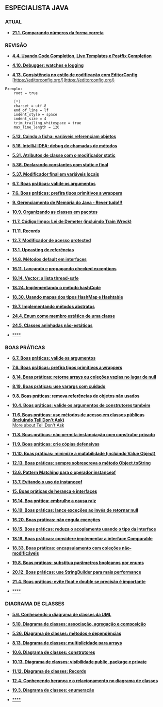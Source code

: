 ## ESPECIALISTA JAVA


### ATUAL

- [**21.1. Comparando números da forma correta**](https://app.algaworks.com/aulas/4729/comparando-numeros-da-forma-correta)


### REVISÃO

- [**4.4. Usando Code Completion, Live Templates e Postfix Completion**](https://app.algaworks.com/aulas/4336/usando-code-completion-live-templates-e-postfix-completion)


- [**4.10. Debugger: watches e logging**](https://app.algaworks.com/aulas/4342/debugger-watches-e-logging)


- [**4.13. Consistência no estilo de codificação com EditorConfig**](https://app.algaworks.com/aulas/4345/consistencia-no-estilo-de-codificacao-com-editorconfig)
[https://editorconfig.org/](https://editorconfig.org/)

```plaintext
Exemplo:
    root = true

    [*]
    charset = utf-8
    end_of_line = lf
    indent_style = space
    indent_size = 4
    trim_trailing_whitespace = true
    max_line_length = 120
```

- [**5.13. Caindo a ficha: variáveis referenciam objetos**](https://app.algaworks.com/aulas/4359/caindo-a-ficha-variaveis-referenciam-objetos)


- [**5.16. IntelliJ IDEA: debug de chamadas de métodos**](https://app.algaworks.com/aulas/4362/intellij-idea-debug-de-chamadas-de-metodos)


- [**5.31. Atributos de classe com o modificador static**](https://app.algaworks.com/aulas/4377/atributos-de-classe-com-o-modificador-static)


- [**5.36. Declarando constantes com static e final**](https://app.algaworks.com/aulas/4382/declarando-constantes-com-static-e-final)


- [**5.37. Modificador final em variáveis locais**](https://app.algaworks.com/aulas/4383/modificador-final-em-variaveis-locais)


- [**6.7. Boas práticas: valide os argumentos**](https://app.algaworks.com/aulas/4431/boas-praticas-valide-os-argumentos)


- [**7.6. Boas práticas: prefira tipos primitivos a wrappers**](https://app.algaworks.com/aulas/4437/boas-praticas-prefira-tipos-primitivos-a-wrappers)


- [**9. Gerenciamento de Memória do Java - Rever tudo!!!**](https://app.algaworks.com/aulas/4479/estrutura-da-memoria-da-jvm)


- [**10.9. Organizando as classes em pacotes**](https://app.algaworks.com/aulas/4495/organizando-as-classes-em-pacotes)


- [**11.7. Código limpo: Lei de Demeter (incluindo Train Wreck)**](https://app.algaworks.com/aulas/4510/codigo-limpo-lei-de-demeter-incluindo-train-wreck)


- [**11.11. Records**](https://app.algaworks.com/aulas/4514/records)


- [**12.7. Modificador de acesso protected**](https://app.algaworks.com/aulas/4522/modificador-de-acesso-protected)


- [**13.1. Upcasting de referências**](https://app.algaworks.com/aulas/4533/upcasting-de-referencias)


- [**14.8. Métodos default em interfaces**](https://app.algaworks.com/aulas/4551/metodos-default-em-interfaces)


- [**16.11. Lançando e propagando checked exceptions**](https://app.algaworks.com/aulas/4653/lancando-e-propagando-checked-exceptions)


- [**18.14. Vector: a lista thread-safe**](https://app.algaworks.com/aulas/4684/vector-a-lista-thread-safe)


- [**18.24. Implementando o método hashCode**](https://app.algaworks.com/aulas/4694/implementando-o-metodo-hashcode)


- [**18.30. Usando mapas dos tipos HashMap e Hashtable**](https://app.algaworks.com/aulas/4700/usando-mapas-dos-tipos-hashmap-e-hashtable)


- [**19.7. Implementando métodos abstratos**](https://app.algaworks.com/aulas/4712/implementando-metodos-abstratos)


- [**24.4. Enum como membro estático de uma classe**](https://app.algaworks.com/aulas/4786/enum-como-membro-estatico-de-uma-classe)


- [**24.5. Classes aninhadas não-estáticas**](https://app.algaworks.com/aulas/4787/classes-aninhadas-nao-estaticas)


- [****]()

### BOAS PRÁTICAS

- [**6.7. Boas práticas: valide os argumentos**](https://app.algaworks.com/aulas/4431/boas-praticas-valide-os-argumentos)


- [**7.6. Boas práticas: prefira tipos primitivos a wrappers**](https://app.algaworks.com/aulas/4437/boas-praticas-prefira-tipos-primitivos-a-wrappers)


- [**8.14. Boas práticas: retorne arrays ou coleções vazias no lugar de null**](https://app.algaworks.com/aulas/4472/boas-praticas-retorne-arrays-ou-colecoes-vazias-no-lugar-de-null)


- [**8.19. Boas práticas: use varargs com cuidado**](https://app.algaworks.com/aulas/4477/boas-praticas-use-varargs-com-cuidado)


- [**9.8. Boas práticas: remova referências de objetos não usados**](https://app.algaworks.com/aulas/4486/boas-praticas-remova-referencias-de-objetos-nao-usados)


- [**10.4. Boas práticas: valide os argumentos de construtores também**](https://app.algaworks.com/aulas/4490/boas-praticas-valide-os-argumentos-de-construtores-tambem)


- [**11.6. Boas práticas: use métodos de acesso em classes públicas (incluindo Tell Don't Ask)**](https://app.algaworks.com/aulas/4509/boas-praticas-use-metodos-de-acesso-em-classes-publicas-incluindo-tell-dont-ask)  
  [More about Tell Don't Ask](https://martinfowler.com/bliki/TellDontAsk.html)


- [**11.8. Boas práticas: não permita instanciação com construtor privado**](https://app.algaworks.com/aulas/4511/boas-praticas-nao-permita-instanciacao-com-construtor-privado)


- [**11.9. Boas práticas: crie cópias defensivas**](https://app.algaworks.com/aulas/4512/boas-praticas-crie-copias-defensivas)


- [**11.10. Boas práticas: minimize a mutabilidade (incluindo Value Object)**](https://app.algaworks.com/aulas/4513/boas-praticas-minimize-a-mutabilidade-incluindo-value-object)


- [**12.13. Boas práticas: sempre sobrescreva o método Object.toString**](https://app.algaworks.com/aulas/4528/boas-praticas-sempre-sobrescreva-o-metodo-objecttostring)


- [**13.6. Pattern Matching para o operador instanceof**](https://app.algaworks.com/aulas/4538/pattern-matching-para-o-operador-instanceof)


- [**13.7. Evitando o uso de instanceof**](https://app.algaworks.com/aulas/4539/evitando-o-uso-de-instanceof)


- [**15. Boas práticas de herança e interfaces**](https://app.algaworks.com/aulas/4559/rigidez-do-codigo-com-heranca)


- [**16.14. Boa prática: embrulhe a causa raiz**](https://app.algaworks.com/aulas/4656/boa-pratica-embrulhe-a-causa-raiz)


- [**16.19. Boas práticas: lance exceções ao invés de retornar null**](https://app.algaworks.com/aulas/4661/boas-praticas-lance-excecoes-ao-inves-de-retornar-null)


- [**16.20. Boas práticas: não engula exceções**](https://app.algaworks.com/aulas/4662/boas-praticas-nao-engula-excecoes)


- [**18.15. Boas práticas: reduza o acoplamento usando o tipo da interface**](https://app.algaworks.com/aulas/4685/boas-praticas-reduza-o-acoplamento-usando-o-tipo-da-interface)


- [**18.18. Boas práticas: considere implementar a interface Comparable**](https://app.algaworks.com/aulas/4688/boas-praticas-considere-implementar-a-interface-comparable)


- [**18.33. Boas práticas: encapsulamento com coleções não-modificáveis**](https://app.algaworks.com/aulas/4703/boas-praticas-encapsulamento-com-colecoes-nao-modificaveis)


- [**19.8. Boas práticas: substitua parâmetros booleanos por enums**](https://app.algaworks.com/aulas/4713/boas-praticas-substitua-parametros-booleanos-por-enums)


- [**20.12. Boas práticas: use StringBuilder para mais performance**](https://app.algaworks.com/aulas/4726/boas-praticas-use-stringbuilder-para-mais-performance)


- [**21.4. Boas práticas: evite float e double se precisão é importante**](https://app.algaworks.com/aulas/4732/boas-praticas-evite-float-e-double-se-precisao-e-importante)


- [****]()

### DIAGRAMA DE CLASSES

- [**5.6. Conhecendo o diagrama de classes da UML**](https://app.algaworks.com/aulas/4352/conhecendo-o-diagrama-de-classes-da-uml)


- [**5.10. Diagrama de classes: associação, agregação e composição**](https://app.algaworks.com/aulas/4356/diagrama-de-classes-associacao-agregacao-e-composicao)


- [**5.26. Diagrama de classes: métodos e dependências**](https://app.algaworks.com/aulas/4372/diagrama-de-classes-metodos-e-dependencias)


- [**8.13. Diagrama de classes: multiplicidade para arrays**](https://app.algaworks.com/aulas/4471/diagrama-de-classes-multiplicidade-para-arrays)


- [**10.6. Diagrama de classes: construtores**](https://app.algaworks.com/aulas/4492/diagrama-de-classes-construtores)


- [**10.13. Diagrama de classes: visibilidade public, package e private**](https://app.algaworks.com/aulas/4499/diagrama-de-classes-visibilidade-public-package-e-private)


- [**11.12. Diagrama de classes: Records**](https://app.algaworks.com/aulas/4515/diagrama-de-classes-records)


- [**12.4. Conhecendo herança e o relacionamento no diagrama de classes**](https://app.algaworks.com/aulas/4519/conhecendo-heranca-e-o-relacionamento-no-diagrama-de-classes)


- [**19.3. Diagrama de classes: enumeração**](https://app.algaworks.com/aulas/4708/diagrama-de-classes-enumeracao)


- [****]()

